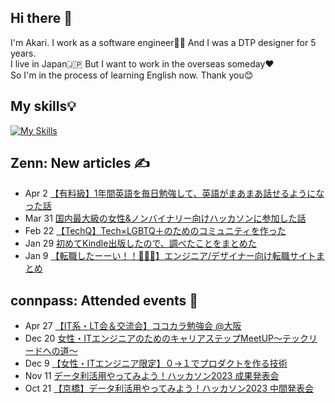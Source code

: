 ## Hi there 👋
 I'm Akari. I work as a software engineer👩‍💻 And I was a DTP designer for 5 years.<br>
 I live in Japan🇯🇵 But I want to work in the overseas someday❤️<br>
 So I'm in the process of learning English now. Thank you😊

## My skills💡
[![My Skills](https://skillicons.dev/icons?i=js,html,css,bootstrap,jquery,nodejs,angular,ruby,rails,sass,java,spring,php,py,mysql,regex,md,vscode,git,github,gitlab,linux,powershell,docker,aws,ai,ps,xd,figma,twitter,discord,devto&perline=10)](https://skillicons.dev)

## Zenn: New articles ✍️
<!-- profile updater begin: zenn -->
- Apr 2 [【有料級】1年間英語を毎日勉強して、英語がまあまあ話せるようになった話](https://zenn.dev/miya_akari/articles/6add82d2c66579)
- Mar 31 [国内最大級の女性&ノンバイナリー向けハッカソンに参加した話](https://zenn.dev/miya_akari/articles/2ed82bbde94123)
- Feb 22 [【TechQ】Tech×LGBTQ＋のためのコミュニティを作った](https://zenn.dev/miya_akari/articles/863027d1e2a65f)
- Jan 29 [初めてKindle出版したので、調べたことをまとめた](https://zenn.dev/miya_akari/articles/446a1012874deb)
- Jan 9 [【転職したーーい！！🥺🥺🥺】エンジニア/デザイナー向け転職サイトまとめ](https://zenn.dev/miya_akari/articles/5f442110f8da6e)
<!-- profile updater end: zenn -->

## connpass: Attended events 🥳
<!-- profile updater begin: connpass -->
- Apr 27 [【IT系・LT会＆交流会】ココカラ勉強会 @大阪](https://kokokara.connpass.com/event/315005/)
- Dec 20 [女性・ITエンジニアのためのキャリアステップMeetUP〜テックリードへの道〜](https://sister.connpass.com/event/304018/)
- Dec 9 [【女性・ITエンジニア限定】０→１でプロダクトを作る技術](https://sister.connpass.com/event/302406/)
- Nov 11 [データ利活用やってみよう！ハッカソン2023 成果発表会](https://enjoy-pda.connpass.com/event/295959/)
- Oct 21 [【京橋】データ利活用やってみよう！ハッカソン2023 中間発表会](https://enjoy-pda.connpass.com/event/295946/)
<!-- profile updater end: connpass -->
